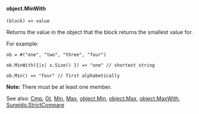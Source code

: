 #### object.MinWith

``` suneido
(block) => value
```

Returns the value in the object that the block returns the smallest value for.

For example:

``` suneido
ob = #("one", "two", "three", "four")

ob.MinWith({|x| x.Size() }) => "one" // shortest string

ob.Min() => "four" // first alphabetically
```

**Note:** There must be at least one member.


See also:
[Cmp](<../Cmp.md>),
[Gt](<../Gt.md>),
[Min](<../Min.md>),
[Max](<../Max.md>),
[object.Min](<object.Min.md>),
[object.Max](<object.Max.md>),
[object.MaxWith](<object.MaxWith.md>),
[Suneido.StrictCompare](<../Suneido/Suneido.StrictCompare.md>)
